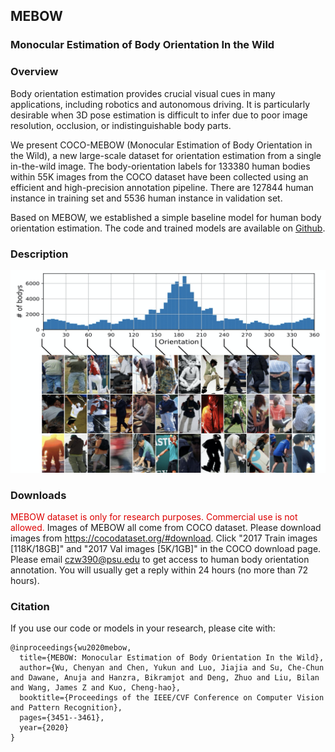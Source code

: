 ## MEBOW
### Monocular Estimation of Body Orientation In the Wild
### Overview
Body orientation estimation provides crucial visual cues in many applications, including robotics and autonomous driving. It is particularly desirable when 3D pose estimation is difficult to infer due to poor image resolution, occlusion, or indistinguishable body parts. 

We present COCO-MEBOW (Monocular Estimation of Body Orientation in the Wild), a new large-scale dataset for orientation estimation from a single in-the-wild image. The body-orientation labels for 133380 human bodies within 55K images from the COCO dataset have been collected using an efficient and high-precision annotation pipeline. There are 127844 human instance in training set and 5536 human instance in validation set.

Based on MEBOW, we established a simple baseline model for human body orientation estimation. The code and trained models are available on [Github](https://github.com/ChenyanWu/MEBOW).
### Description
![Image of MEBOW](/images/data_examples.png)
### Downloads
<!-- MEBOW dataset belongs to Amazon Inc. The disclosure of the dataset requires Amazon's approval. It is currently in the final stage of approval. The dataset will be public at around August 12. -->
<font color="#dd0000">MEBOW dataset is only for research purposes. Commercial use is not allowed.</font>
Images of MEBOW all come from COCO dataset. Please download images from <https://cocodataset.org/#download>. Click "2017 Train images [118K/18GB]" and "2017 Val images [5K/1GB]" in the COCO download page.
Please email <czw390@psu.edu> to get access to human body orientation annotation. You will usually get a reply within 24 hours (no more than 72 hours).
<!-- [Dataset Download](https://pennstateoffice365-my.sharepoint.com/:f:/g/personal/czw390_psu_edu/EpdIRxS3_4hBpo9MvlWSiUcBEwAwjw5QgZ2kKFXH0T5hUw?e=U7wIEO)
[Dataset Readme](/descirption.txt) -->
### Citation
If you use our code or models in your research, please cite with:
```
@inproceedings{wu2020mebow,
  title={MEBOW: Monocular Estimation of Body Orientation In the Wild},
  author={Wu, Chenyan and Chen, Yukun and Luo, Jiajia and Su, Che-Chun and Dawane, Anuja and Hanzra, Bikramjot and Deng, Zhuo and Liu, Bilan and Wang, James Z and Kuo, Cheng-hao},
  booktitle={Proceedings of the IEEE/CVF Conference on Computer Vision and Pattern Recognition},
  pages={3451--3461},
  year={2020}
}
```






<!-- This is the website for MEBOW: Monocular Estimation of Body Orientation In the Wild
You can use the [editor on GitHub](https://github.com/ChenyanWu/MEBOW/edit/master/index.md) to maintain and preview the content for your website in Markdown files.

Whenever you commit to this repository, GitHub Pages will run [Jekyll](https://jekyllrb.com/) to rebuild the pages in your site, from the content in your Markdown files.

### Markdown

Markdown is a lightweight and easy-to-use syntax for styling your writing. It includes conventions for

```markdown
Syntax highlighted code block

# Header 1
## Header 2
### Header 3

- Bulleted
- List

1. Numbered
2. List

**Bold** and _Italic_ and `Code` text

[Link](url) and ![Image](src)
```

For more details see [GitHub Flavored Markdown](https://guides.github.com/features/mastering-markdown/).

### Jekyll Themes

Your Pages site will use the layout and styles from the Jekyll theme you have selected in your [repository settings](https://github.com/ChenyanWu/MEBOW/settings). The name of this theme is saved in the Jekyll `_config.yml` configuration file.

### Support or Contact

Having trouble with Pages? Check out our [documentation](https://help.github.com/categories/github-pages-basics/) or [contact support](https://github.com/contact) and we’ll help you sort it out. -->
